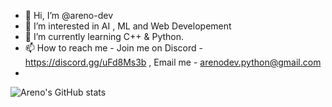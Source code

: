 - 👋 Hi, I’m @areno-dev
- 👀 I’m interested in AI , ML and Web Developement
- 🌱 I’m currently learning C++ & Python.
- 📫 How to reach me - Join me on Discord - https://discord.gg/uFd8Ms3b , Email me - arenodev.python@gmail.com
- 
![Areno's GitHub stats](https://github-readme-stats.vercel.app/api?username=areno-dev&show_icons=true&theme=dracula)
<!---
areno-dev/areno-dev is a ✨ special ✨ repository because its `README.md` (this file) appears on your GitHub profile.
You can click the Preview link to take a look at your changes.
--->
